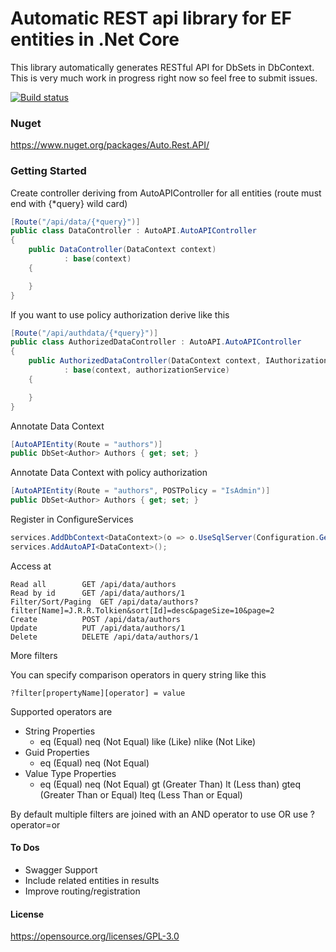 # Automatic REST api library for EF entities in .Net Core

This library automatically generates RESTful API for DbSets in DbContext.  This is very much work in progress right now so feel free to submit issues.

[![Build status](https://ci.appveyor.com/api/projects/status/nuls4kut9jv1wjsn/branch/master?svg=true)](https://ci.appveyor.com/project/tdudek1/autoapi/branch/master)

### Nuget

https://www.nuget.org/packages/Auto.Rest.API/


### Getting Started

Create controller deriving from AutoAPIController for all entities (route must end with {*query} wild card)

```c#
[Route("/api/data/{*query}")]
public class DataController : AutoAPI.AutoAPIController
{
	public DataController(DataContext context) 
			: base(context)
	{

	}
}
```

If you want to use policy authorization derive like this

```c#
[Route("/api/authdata/{*query}")]
public class AuthorizedDataController : AutoAPI.AutoAPIController
{
    public AuthorizedDataController(DataContext context, IAuthorizationService authorizationService) 
			: base(context, authorizationService)
    {

    }
}

```

Annotate Data Context
```c#
[AutoAPIEntity(Route = "authors")]
public DbSet<Author> Authors { get; set; }
```


Annotate Data Context with policy authorization
```c#
[AutoAPIEntity(Route = "authors", POSTPolicy = "IsAdmin")]
public DbSet<Author> Authors { get; set; }
```

Register in ConfigureServices
```c#
services.AddDbContext<DataContext>(o => o.UseSqlServer(Configuration.GetConnectionString("Data")));
services.AddAutoAPI<DataContext>();
```

Access at

```
Read all		GET /api/data/authors 
Read by id		GET /api/data/authors/1 
Filter/Sort/Paging	GET /api/data/authors?filter[Name]=J.R.R.Tolkien&sort[Id]=desc&pageSize=10&page=2
Create			POST /api/data/authors
Update			PUT /api/data/authors/1
Delete			DELETE /api/data/authors/1
```

More filters

You can specify comparison operators in query string like this

````
?filter[propertyName][operator] = value
````

Supported operators are 

 - String Properties 
   - eq (Equal) neq (Not Equal) like (Like) nlike (Not Like)
 - Guid Properties 
   - eq (Equal) neq (Not Equal)
 - Value Type Properties
	- eq (Equal) neq (Not Equal) gt (Greater Than) lt (Less than) gteq (Greater Than or Equal) lteq (Less Than or Equal) 

By default multiple filters are joined with an AND operator to use OR use ?operator=or 

#### To Dos

- Swagger Support
- Include related entities in results
- Improve routing/registration

#### License

https://opensource.org/licenses/GPL-3.0
